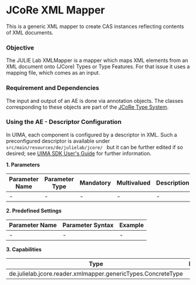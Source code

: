 # JCoRe XML Mapper
This is a generic XML mapper to create CAS instances reflecting contents of XML documents.

### Objective
The JULIE Lab XMLMapper is a mapper which maps XML elements from an XML document onto (JCore) Types or Type Features. For that issue it uses a mapping file, which comes as an input. 

### Requirement and Dependencies
The input and output of an AE is done via annotation objects. The classes corresponding to these objects are part of the [JCoRe Type System](https://github.com/JULIELab/jcore-base/tree/master/jcore-types).

### Using the AE - Descriptor Configuration
In UIMA, each component is configured by a descriptor in XML. Such a preconfigured descriptor is available under `src/main/resources/de/julielab/jcore/ ` but it can be further edited if so desired; see [UIMA SDK User's Guide](https://uima.apache.org/downloads/releaseDocs/2.1.0-incubating/docs/html/tools/tools.html#ugr.tools.cde) for further information.

**1. Parameters**

| Parameter Name | Parameter Type | Mandatory | Multivalued | Description |
|----------------|----------------|-----------|-------------|-------------|
| - | - | - | - |- |


**2. Predefined Settings**

| Parameter Name | Parameter Syntax | Example |
|----------------|------------------|---------|
| -| - | - |


**3. Capabilities**

| Type | Input | Output |
|------|:-----:|:------:|
| de.julielab.jcore.reader.xmlmapper.genericTypes.ConcreteType |  | `+` |
